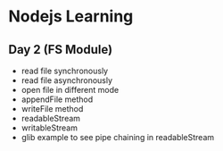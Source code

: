 # Nodejs Learning

## Day 2 (FS Module)
*  read file synchronously
*  read file asynchronously
*  open file in different mode
*  appendFile method 
*  writeFile method
*  readableStream 
*  writableStream 
*  glib example to see pipe chaining in readableStream


